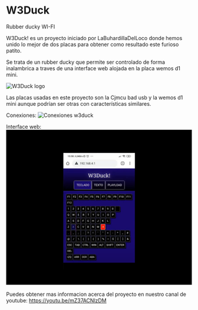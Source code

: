 # W3Duck
Rubber ducky WI-FI


W3Duck! es un proyecto iniciado por LaBuhardillaDelLoco donde hemos unido lo mejor de dos placas para obtener como resultado este furioso patito.

Se trata de un rubber ducky que permite ser controlado de forma inalambrica a traves de una interface web alojada en la placa wemos d1 mini.

<img src="/W3Duck!/Logo.png" alt="W3Duck logo"/>

Las placas usadas en este proyecto son la Cjmcu bad usb y la wemos d1 mini aunque podrían ser otras con características similares.

Conexiones:
<img src="/W3Duck!/Conexiones.png" alt="Conexiones w3duck"/>





Interface web:
<br>
<img src="/W3Duck!/interface_web1.png" alt="Interface web W3duck!"/>


Puedes obtener mas informacion acerca del proyecto en nuestro canal de youtube:
https://youtu.be/mZ37ACNlzDM
